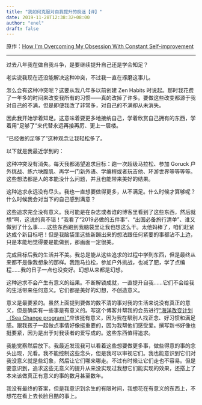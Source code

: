 ```yaml
---
title: "我如何克服对自我提升的痴迷【译】"
date: 2019-11-28T12:38:32+08:00
author: "enel"
draft: false
---
```

原作：[How I'm Overcoming My Obsession With Constant Self-improvement](https://www.fastcompany.com/3043543/how-im-overcoming-my-obsession-with-constant-self-improvement)

---

过去八年我在做自我斗争，是要继续提升自己还是学会知足？

老实说我现在还没能解决这种冲突，不过我一直在琢磨这事儿。

怎么会有这种冲突呢？这要从我八年多以前创建 Zen Habits 时说起。那时我花费了一年多的时间来改变我所有的习惯——真的改掉了许多。要做这些改变都源于我对自己的不满，但是即便我改了非常多，对自己的不满却从未消失。

因此我开始学着知足。这意味着要更多地接纳自己，学着欣赏自己拥有的东西，学着用“足够了”来代替永远再接再厉、更上一层楼。

“已经做的足够了”这种观念让我轻松多了。

以下就是我最近学到的：

这种冲突没有消失。每天我都渴望追求目标：跑一次超级马拉松、参加 Goruck 户外挑战、练六块腹肌、再学一门新外语、学编程或者玩吉他、环游世界等等等等。这些想法都是人的本能没什么问题，并且也能带来美好的结果。

这种追求永远没有尽头。我也一直想要做得更多，从不满足。什么时候才算够呢？什么时候我会对当下的自己感到满意？

这些追求完全没有意义。我可能是在杂志或者谁的博客里看到了这些东西，然后就想“啊，这说的真不错！”我看了“2019必做的五件事”、“出国必备旅行清单”、谁又做到了什么事……这些东西跑到我脑袋里让我也想这么干。太他妈棒了，咱们赶紧达成个新目标吧！但是我脑袋里这些新蹦出来的想法跟任何紧要的事都沾不上边，只是本能地觉得要是能做到，那画面一定很美。

完成目标后我的生活并不美。我总是能从这些追求的过程中学到东西，但是最终从来都不是像我想象的那样。我跑马拉松，参加户外挑战，也减了肥，学了点编程……我的日子一点也没变好。幻想从来都是幻想。

这种追求不会产生有意义的结果。不断解锁成就，一直提升自我……它们不会给我的生活带来任何意义。它们都是美好的幻想，不创造意义。

意义是最要紧的。虽然上面提到要做的数不清的事对我的生活来说没有真正的意义，但是确实有一些事是有意义的。写这个博客并帮我的会员进行[“海洋改变计划（Sea Change program）”](https://seachange.zenhabits.net/)应该挺有意义，因为我在帮别人找正念、好习惯和满足感。跟我孩子一起做点事情好像挺重要的，因为我帮他们感受爱。撰写新书好像也挺要紧，因为是出于对我读者的爱写成的。这些东西值得追求。

我能觉察然后放下。我最近发现我可以看着这些想要做更多事，做些得意的事的念头出现，光看。我不能控制这些念头，但是我可以审视它们。我也能意识到它们对我没意义就是些幻象，然后让它们哪来哪走。不过有时候让它们走也不容易。但是要意识到，追求这些无意义的提升从来没实现过我想它们能实现的效果，还搭上了本来该做真正有意义的事的数月甚至数年。

我没有最终的答案，但是我意识到余生的有限时间，我想花在有意义的东西上，不想花在看上去长脸且酷的事上。
